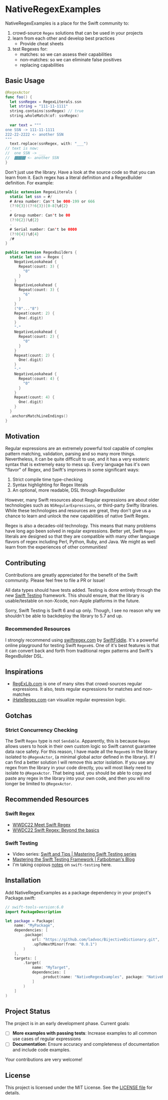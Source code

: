 # NativeRegexExamples
NativeRegexExamples is a place for the Swift community to: 
1. crowd-source `Regex` solutions that can be used in your projects
2. learn from each other and develop best practices
	- Provide cheat sheets
3. test Regexes for: 
	- matches: so we can assess their capabilities
	- non-matches: so we can eliminate false positives
	- replacing capabilities

## Basic Usage
```swift 
@RegexActor
func foo() {
  let ssnRegex = RegexLiterals.ssn
  let string = "111-11-1111"
  string.contains(ssnRegex) // true
  string.wholeMatch(of: ssnRegex)
  
  var text = """
one SSN -> 111-11-1111
222-22-2222 <- another SSN 
"""
  text.replace(ssnRegex, with: "___")
// text is now:
//  one SSN -> ___
//  ⬛︎⬛︎⬛︎ <- another SSN
}
```

Don't just use the library. Have a look at the source code so that you can learn from it. Each regex has a literal definition and a RegexBuilder definition. For example: 
```swift
public extension RegexLiterals {
  static let ssn = #/
  # Area number: Can't be 000-199 or 666
  (?!0{3})(?!6{3})[0-8]\d{2}
  -
  # Group number: Can't be 00
  (?!0{2})\d{2}
  -
  # Serial number: Can't be 0000
  (?!0{4})\d{4}
  /#
}

public extension RegexBuilders {
  static let ssn = Regex {
    NegativeLookahead {
      Repeat(count: 3) {
        "0"
      }
    }
    NegativeLookahead {
      Repeat(count: 3) {
        "6"
      }
    }
    ("0"..."8")
    Repeat(count: 2) {
      One(.digit)
    }
    "-"
    NegativeLookahead {
      Repeat(count: 2) {
        "0"
      }
    }
    Repeat(count: 2) {
      One(.digit)
    }
    "-"
    NegativeLookahead {
      Repeat(count: 4) {
        "0"
      }
    }
    Repeat(count: 4) {
      One(.digit)
    }
  }
  .anchorsMatchLineEndings()
}
```

## Motivation
Regular expressions are an extremely powerful tool capable of complex pattern matching, validation, parsing and so many more things. Nevertheless, it can be quite difficult to use, and it has a very esoteric syntax that is extremely easy to mess up. Every language has it's own "flavor" of Regex, and Swift's improves in some significant ways: 

1. Strict compile time type-checking
2. Syntax highlighting for Regex literals
3. An optional, more readable, DSL through RegexBuilder

However, many Swift resources about Regular expressions are about older technologies such as `NSRegularExpressions`, or third-party Swifty libraries. While these technologies and resources are great, they don't give us a chance to learn and unlock the new capabilities of native Swift Regex. 

Regex is also a decades-old technology. This means that many problems have long ago been solved in regular expressions. Better yet, Swift `Regex` literals are designed so that they are compatible with many other language flavors of regex including Perl, Python, Ruby, and Java. We might as well learn from the experiences of other communities!

## Contributing
Contributions are greatly appreciated for the benefit of the Swift community. Please feel free to file a PR or Issue!

All data types should have tests added. Testing is done entirely through the new [Swift Testing](https://developer.apple.com/xcode/swift-testing/) framework. This should ensure, that the library is usable/testable on non-Xcode, non-Apple platforms in the future.

Sorry, Swift Testing is Swift 6 and up only. Though, I see no reason why we shouldn't be able to backdeploy the library to 5.7 and up. 

### Recommended Resources
I strongly recommend using [swiftregex.com](https://swiftregex.com/) by [SwiftFiddle](https://github.com/SwiftFiddle). It's a powerful online playground for testing Swift `Regex`es. One of it's best features is that it can convert back and forth from traditional regex patterns and Swift's RegexBuilder DSL. 

## Inspirations
- [RegExLib.com](https://regexlib.com/Default.aspx) is one of many sites that crowd-sources regular expressions. It also, tests regular expressions for matches and non-matches
- [iHateRegex.com](https://ihateregex.io/playground) can visualize regular expression logic. 

## Gotchas
### Strict Concurrency Checking
The Swift `Regex` type is not `Sendable`. Apparently, this is because `Regex` allows users to hook in their own custom logic so Swift cannot guarantee data race safety. For this reason, I have made all the `Regex`es in the library isolated to `@RegexActor`, (a minimal global actor defined in the library). If I can find a better solution I will remove this actor isolation. If you use any regex from the library in your code directly, you will most likely need to isolate to `@RegexActor`. That being said, you should be able to copy and paste any regex in the library into your own code, and then you will no longer be limited to `@RegexActor`. 

## Recommended Resources

### Swift Regex
- [WWDC22 Meet Swift Regex](https://developer.apple.com/videos/play/wwdc2022/110357/)
- [WWDC22 Swift Regex: Beyond the basics](https://developer.apple.com/videos/play/wwdc2022/110358) 

### Swift Testing
- Video series: [Swift and Tips | Mastering Swift Testing series](https://www.youtube.com/watch?v=zXjM1cFUwW4&list=PLHWvYoDHvsOV67md_mU5nMN_HDZK7rEKn&pp=iAQB)
- [Mastering the Swift Testing Framework | Fatbobman's Blog](https://fatbobman.com/en/posts/mastering-the-swift-testing-framework/#parameterized-testing)
- I'm taking copious [notes](https://dandylyons.github.io/notes/Topics/Software-Development/Programming-Languages/Swift/testing-in-Swift/swift-testing) on `swift-testing` here. 

## Installation
Add NativeRegexExamples as a package dependency in your project's Package.swift:

```swift
// swift-tools-version:6.0
import PackageDescription

let package = Package(
    name: "MyPackage",
    dependencies: [
        .package(
            url: "https://github.com/ladvoc/BijectiveDictionary.git",
            .upToNextMinor(from: "0.0.1")
        )
    ],
    targets: [
        .target(
            name: "MyTarget",
            dependencies: [
                .product(name: "NativeRegexExamples", package: "NativeRegexExamples")
            ]
        )
    ]
)
``` 

## Project Status
The project is in an early development phase. Current goals:

- [ ] **More examples with passing tests**: Increase examples to all common use cases of regular expressions
- [ ] **Documentation**: Ensure accuracy and completeness of documentation and include code examples.

Your contributions are very welcome! 

## License
This project is licensed under the MIT License. See the [LICENSE file](https://github.com/DandyLyons/NativeRegexExamples/blob/main/LICENSE) for details.
